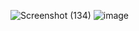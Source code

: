![Screenshot (134)](https://github.com/Mugiwara0701/TT-Project-SnakeGame/assets/128883890/9141f5b0-9d75-4e84-a216-0a5a0ecf70a6)
![image](https://github.com/Mugiwara0701/TT-Project-SnakeGame/assets/128883890/045ac60a-80d4-49f5-9eda-aba724ec6e17)
